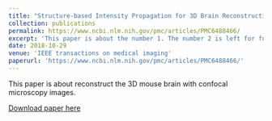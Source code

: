 ```yaml
---
title: "Structure-based Intensity Propagation for 3D Brain Reconstruction with Multilayer Section Microscopy"
collection: publications
permalink: https://www.ncbi.nlm.nih.gov/pmc/articles/PMC6488466/
excerpt: 'This paper is about the number 1. The number 2 is left for future work.'
date: 2018-10-29
venue: 'IEEE transactions on medical imaging'
paperurl: 'https://www.ncbi.nlm.nih.gov/pmc/articles/PMC6488466/'
---
```

This paper is about reconstruct the 3D mouse brain with confocal microscopy images.

[Download paper here](https://www.ncbi.nlm.nih.gov/pmc/articles/PMC6488466/)